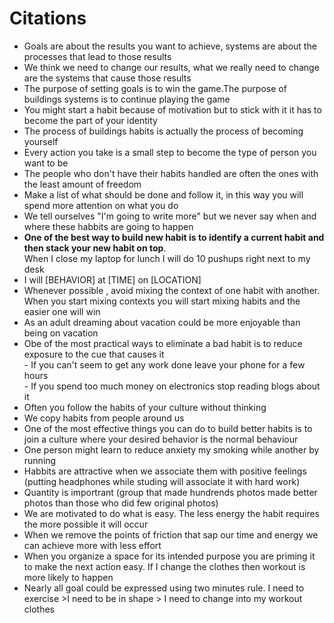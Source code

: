 # Citations
- Goals are about the results you want to achieve, systems are about the processes that lead to those results
- We think we need to change our results, what we really need to change are the systems that cause those results
- The purpose of setting goals is to win the game.The purpose of buildings systems is to continue playing the game
- You might start a habit because of motivation but to stick with it it has to become the part of your identity
- The process of buildings habits is actually the process of becoming yourself
- Every action you take is a small step to become the type of person you want to be 
- The people who don't have their habits handled are often the ones with the least amount of freedom
- Make a list of what should be done and follow it, in this way you will spend more attention on what you do
- We tell ourselves "I'm going to write more" but we never say when and where these habbits are going to happen
- **One of the best way to build new habit is to identify a current habit and then stack your new habit on top**.   
		When I close my laptop for lunch I will do 10 pushups right next to my desk
- I will [BEHAVIOR] at [TIME] on [LOCATION]
- Whenever possible , avoid mixing the context of one habit with another.   
		When you start mixing contexts you will start mixing habits and the easier one will win 
- As an adult dreaming about vacation could be more enjoyable than being on vacation
- Obe of the most practical ways to eliminate a bad habit is to reduce exposure to the cue that causes it   
		- If you can't seem to get any work done leave your phone for a few hours   
		- If you spend too much money on electronics stop reading blogs about it
- Often you follow the habits of your culture without thinking
- We copy habits from people around us
- One of the most effective things you can do to build better habits is to join a culture where your desired behavior is the normal behaviour 
- One person might learn to reduce anxiety my smoking while another by running
- Habbits are attractive when we associate them with positive feelings (putting headphones while studing will associate it with hard work)
- Quantity is importrant (group that made hundrends photos made better photos than those who did few original photos)
- We are motivated to do what is easy. The less energy the habit requires the more possible it will occur
- When we remove the points of friction that sap our time and energy we can achieve more with less effort
- When you organize a space for its intended purpose you are priming it to make the next action easy. If I change the clothes then workout is more likely to happen
- Nearly all goal could be expressed using two minutes rule. I need to exercise >I need to be in shape > I need to change into my workout clothes
